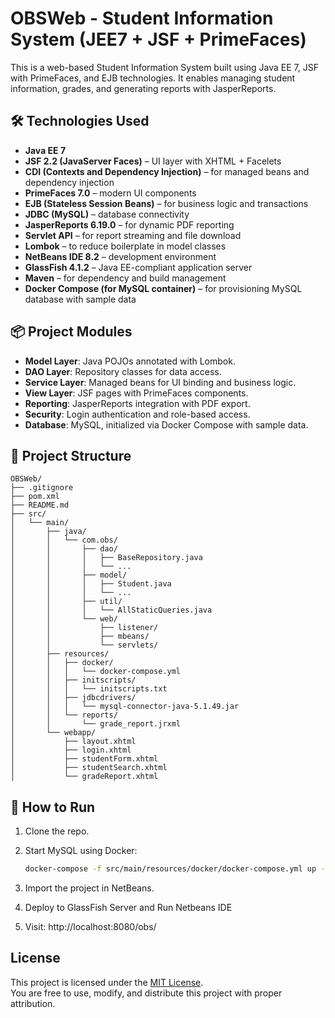 # OBSWeb - Student Information System (JEE7 + JSF + PrimeFaces)

This is a web-based Student Information System built using Java EE 7, JSF with PrimeFaces, and EJB technologies. It enables managing student information, grades, and generating reports with JasperReports.

## 🛠 Technologies Used

- **Java EE 7**
- **JSF 2.2 (JavaServer Faces)** – UI layer with XHTML + Facelets
- **CDI (Contexts and Dependency Injection)** – for managed beans and dependency injection
- **PrimeFaces 7.0** – modern UI components
- **EJB (Stateless Session Beans)** – for business logic and transactions
- **JDBC (MySQL)** – database connectivity
- **JasperReports 6.19.0** – for dynamic PDF reporting
- **Servlet API** – for report streaming and file download
- **Lombok** – to reduce boilerplate in model classes
- **NetBeans IDE 8.2** – development environment
- **GlassFish 4.1.2** – Java EE-compliant application server
- **Maven** – for dependency and build management
- **Docker Compose (for MySQL container)** – for provisioning MySQL database with sample data


## 📦 Project Modules

- **Model Layer**: Java POJOs annotated with Lombok.
- **DAO Layer**: Repository classes for data access.
- **Service Layer**: Managed beans for UI binding and business logic.
- **View Layer**: JSF pages with PrimeFaces components.
- **Reporting**: JasperReports integration with PDF export.
- **Security**: Login authentication and role-based access.
- **Database**: MySQL, initialized via Docker Compose with sample data.

## 📂 Project Structure
```
OBSWeb/
├── .gitignore
├── pom.xml
├── README.md              
├── src/
│   └── main/
│       ├── java/
│       │   └── com.obs/
│       │       ├── dao/
│       │       │   ├── BaseRepository.java
│       │       │   └── ...
│       │       ├── model/
│       │       │   ├── Student.java
│       │       │   └── ...
│       │       ├── util/
│       │       │   └── AllStaticQueries.java
│       │       └── web/
│       │           ├── listener/
│       │           ├── mbeans/
│       │           └── servlets/
│       ├── resources/
│       │   ├── docker/
│       │   │   └── docker-compose.yml
│       │   ├── initscripts/
│       │   │   └── initscripts.txt
│       │   ├── jdbcdrivers/
│       │   │   └── mysql-connector-java-5.1.49.jar
│       │   └── reports/
│       │       └── grade_report.jrxml
│       └── webapp/
│           ├── layout.xhtml
│           ├── login.xhtml
│           ├── studentForm.xhtml
│           ├── studentSearch.xhtml
│           └── gradeReport.xhtml
```

## 🚀 How to Run

1. Clone the repo.
2. Start MySQL using Docker:  
   ```bash
   docker-compose -f src/main/resources/docker/docker-compose.yml up -d
   
3. Import the project in NetBeans.

4. Deploy to GlassFish Server and Run Netbeans IDE

5. Visit: http://localhost:8080/obs/

## License

This project is licensed under the [MIT License](./LICENSE).  
You are free to use, modify, and distribute this project with proper attribution.
